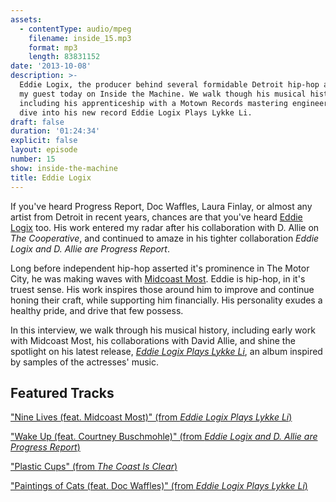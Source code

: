 ```yaml
---
assets:
  - contentType: audio/mpeg
    filename: inside_15.mp3
    format: mp3
    length: 83831152
date: '2013-10-08'
description: >-
  Eddie Logix, the producer behind several formidable Detroit hip-hop acts, is
  my guest today on Inside the Machine. We walk though his musical history,
  including his apprenticeship with a Motown Records mastering engineer, and
  dive into his new record Eddie Logix Plays Lykke Li.
draft: false
duration: '01:24:34'
explicit: false
layout: episode
number: 15
show: inside-the-machine
title: Eddie Logix
---
```

If you've heard Progress Report, Doc Waffles, Laura Finlay, or almost any artist from Detroit in recent years, chances are that you've heard [Eddie Logix](http://eddielogix.com) too. His work entered my radar after his collaboration with D. Allie on _The Cooperative_, and continued to amaze in his tighter collaboration _Eddie Logix and D. Allie are Progress Report_.

Long before independent hip-hop asserted it's prominence in The Motor City, he was making waves with [Midcoast Most](http://midcoastmost.com). Eddie is hip-hop, in it's truest sense. His work inspires those around him to improve and continue honing their craft, while supporting him financially. His personality exudes a healthy pride, and drive that few possess.

In this interview, we walk through his musical history, including early work with Midcoast Most, his collaborations with David Allie, and shine the spotlight on his latest release, [_Eddie Logix Plays Lykke Li_](http://eddielogix.bandcamp.com/album/eddie-logix-plays-lykke-li), an album inspired by samples of the actresses' music.

## Featured Tracks

["Nine Lives (feat. Midcoast Most)" (from _Eddie Logix Plays Lykke Li_)](http://eddielogix.bandcamp.com/track/nine-lives-feat-midcoast-most)

["Wake Up (feat. Courtney Buschmohle)" (from _Eddie Logix and D. Allie are Progress Report_)](http://store.progressreportmusic.com/track/wake-up-feat-courtney-buschmohle)

["Plastic Cups" (from _The Coast Is Clear_)](http://midcoastmost.bandcamp.com/track/plastic-cups)

["Paintings of Cats (feat. Doc Waffles)" (from _Eddie Logix Plays Lykke Li_)](http://eddielogix.bandcamp.com/track/paintings-of-cats-feat-doc-waffles)